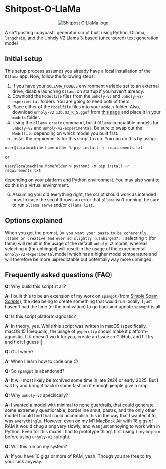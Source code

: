 # Shitpost-O-LlaMa

<p align="center">
  <img src="https://i.ibb.co/MDHYq4s/Shitpost-O-logo.png" alt="Shitpost O'LlaMa logo">
</p>

A sh*tposting copypasta generator script built using Python, Ollama, `langchain`, and the Unholy V2 Llama 3-based (uncensored) text generation model

## Initial setup
This setup process assumes you already have a local installation of the `Ollama` app. Now, follow the following steps:

1. If you have your `$OLLAMA_MODELS` environment variable set to an external drive, disable launching `Ollama` on startup if you haven't already.
2. Download the `Modelfile` files from the `unholy-v2` and `unholy-v2-experimental` folders. You are going to need both of them.
3. Place either of the `Modelfile` files into your `models` folder. Also, download `unholy-v2-13b.Q3_K_S.gguf` from [this page](https://huggingface.co/TheBloke/Unholy-v2-13B-GGUF/tree/main?not-for-all-audiences=true) and place it in your `models` folder.
4. Using the `ollama create` command, build `Ollama`-compatible models for `unholy-v2` and `unholy-v2-experimental`. Be sure to swap out the `Modelfile` depending on which model you built first.
5. Install the requirements for this script to run. You can do this by using:
```console
user@localmachine homefolder % pip install -r requirements.txt
```
or

```console
user@localmachine homefolder % python3 -m pip install -r requirements.txt
```

depending on your platform and Python environment. You may also want to do this in a virtual environment.

6. Assuming you did everything right, the script should work as intended now. In case the script throws an error that `ollama` isn't running, be sure to run `ollama serve` and/or `ollama list`.

## Options explained

When you get the prompt, `Do you want your pasta to be coherently (t)ame or creative and ever so slightly (u)nhinged?: `, selecting `t` (for tame) will result in the usage of the default `unholy-v2` model, whereas selecting `u` (for unhinged) will result in the usage of the experimental `unholy-v2-experimental` model which has a higher model temperature and will therefore be more unpredictable but potentially way more unhinged.

## Frequently asked questions (FAQ)

**Q:** Why build this script at all?

**A:** I built this to be an extension of my work on `spamgpt` (from [Simple Spam Scripts](https://github.com/KiwiSingh/Simple-Spam-Scripts)), the idea being to create something that would run locally. I just haven't had the time (or the motivation) to go back and update `spamgpt` is all.

**Q:** Is this script platform-agnostic?

**A:** In theory, yes. While this script was written in macOS (specifically, macOS 15.1 Sequoia), the usage of `pyperclip` should make it platform-agnostic. If it doesn't work for you, create an Issue on GitHub, and I'll try and fix it I guess 🥲

**Q:** GUI when?

**A:** When I learn how to code one 😛

**Q:** So `spamgpt` is abandoned?

**A:** It will most likely be archived some time in late 2024 or early 2025. But I will try and bring it back in some fashion if enough people give a crap.

**Q:** Why `unholy-v2` specifically?

**A:** I wanted a model with minimal to none guardrails, that could generate some extremely questionable, borderline smut, pastas, and the only other model I could find that could accomplish this in the way that I wanted it to, was `everythinglm`. However, even on my M1 MacBook Air with 16 gigs of RAM it would chug along very slowly, and was just annoying to work with in Python. Even for this model I had to prototype things first using `tinydolphin` before using `unholy-v2` outright.

**Q:** Will this run on my system?

**A:** If you have 10 gigs or more of RAM, yeah. Though you are free to try your luck anyway.
